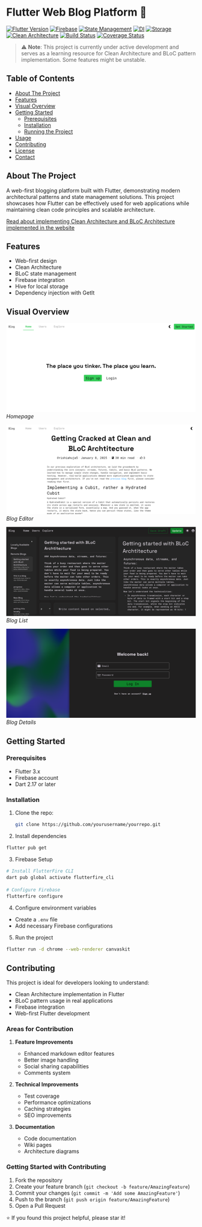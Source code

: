 # Flutter Web Blog Platform 🚀

[![Flutter Version](https://img.shields.io/badge/Flutter-3.x-blue.svg)](https://flutter.dev)
[![Firebase](https://img.shields.io/badge/Firebase-Enabled-orange.svg)](https://firebase.google.com)
[![State Management](https://img.shields.io/badge/Bloc-8.x-purple.svg)](https://bloclibrary.dev)
[![DI](https://img.shields.io/badge/GetIt-7.x-green.svg)](https://pub.dev/packages/get_it)
[![Storage](https://img.shields.io/badge/Hive-3.x-yellow.svg)](https://pub.dev/packages/hive)
[![Clean Architecture](https://img.shields.io/badge/Clean%20Architecture-Implemented-blue.svg)]()
[![Build Status](https://img.shields.io/github/workflow/status/RishiAhuja/blogging-website-with-flutter/Build)](https://github.com/RishiAhuja/blogging-website-with-flutter/actions)
[![Coverage Status](https://img.shields.io/codecov/c/github/RishiAhuja/blogging-website-with-flutter)](https://codecov.io/gh/RishiAhuja/blogging-website-with-flutter)

> ⚠️ **Note**: This project is currently under active development and serves as a learning resource for Clean Architecture and BLoC pattern implementation. Some features might be unstable.

## Table of Contents

- [About The Project](#about-the-project)
- [Features](#features)
- [Visual Overview](#visual-overview)
- [Getting Started](#getting-started)
  - [Prerequisites](#prerequisites)
  - [Installation](#installation)
  - [Running the Project](#running-the-project)
- [Usage](#usage)
- [Contributing](#contributing)
- [License](#license)
- [Contact](#contact)

## About The Project

A web-first blogging platform built with Flutter, demonstrating modern architectural patterns and state management solutions. This project showcases how Flutter can be effectively used for web applications while maintaining clean code principles and scalable architecture.

[Read about implementing Clean Architecture and BLoC Architecture implemented in the website](https://rishi2220.hashnode.dev/getting-cracked-at-clean-and-bloc-architecture)

## Features

- Web-first design
- Clean Architecture
- BLoC state management
- Firebase integration
- Hive for local storage
- Dependency injection with GetIt

## Visual Overview

![Screenshot 1](/assets/screenshots/1.png)
*Homepage*

![Screenshot 2](/assets/screenshots/2.png)
*Blog Editor*

![Screenshot 3](/assets/screenshots/3.png)
*Blog List*

![Screenshot 4](/assets/screenshots/4.png)
*Blog Details*

## Getting Started

### Prerequisites

- Flutter 3.x
- Firebase account
- Dart 2.17 or later

### Installation

1. Clone the repo:
   ```sh
   git clone https://github.com/yourusername/yourrepo.git
   ```

2. Install dependencies
```bash
flutter pub get
```

3. Firebase Setup
```bash
# Install FlutterFire CLI
dart pub global activate flutterfire_cli

# Configure Firebase
flutterfire configure
```

4. Configure environment variables
- Create a `.env` file
- Add necessary Firebase configurations

5. Run the project
```bash
flutter run -d chrome --web-renderer canvaskit
```

## Contributing

This project is ideal for developers looking to understand:
- Clean Architecture implementation in Flutter
- BLoC pattern usage in real applications
- Firebase integration
- Web-first Flutter development

### Areas for Contribution

1. **Feature Improvements**
   - Enhanced markdown editor features
   - Better image handling
   - Social sharing capabilities
   - Comments system

2. **Technical Improvements**
   - Test coverage
   - Performance optimizations
   - Caching strategies
   - SEO improvements

3. **Documentation**
   - Code documentation
   - Wiki pages
   - Architecture diagrams

### Getting Started with Contributing

1. Fork the repository
2. Create your feature branch (`git checkout -b feature/AmazingFeature`)
3. Commit your changes (`git commit -m 'Add some AmazingFeature'`)
4. Push to the branch (`git push origin feature/AmazingFeature`)
5. Open a Pull Request


⭐ If you found this project helpful, please star it!